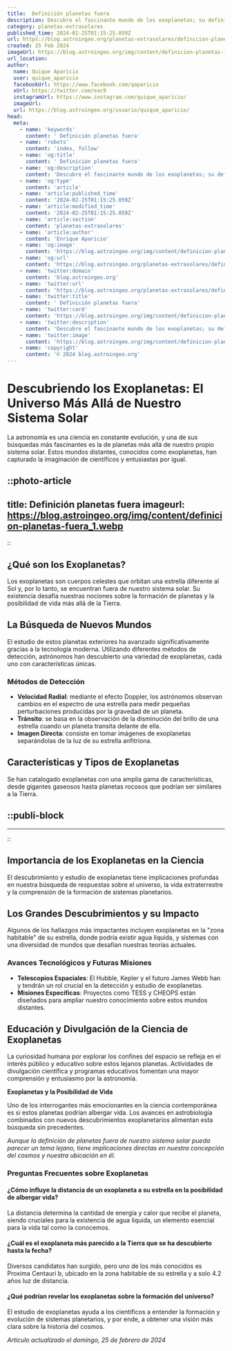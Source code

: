 ```yaml
---
title:  Definición planetas fuera
description: Descubre el fascinante mundo de los exoplanetas; su definición, características y secretos más allá de nuestro sistema solar. Explora con nosotros.
category: planetas-extrasolares
published_time: 2024-02-25T01:15:25.059Z
url: https://blog.astroingeo.org/planetas-extrasolares/definicion-planetas-fuera
created: 25 Feb 2024
imageUrl: https://blog.astroingeo.org/img/content/definicion-planetas-fuera_1.webp
url_location:
author:
  name: Quique Aparicio
  user: quique_aparicio
  facebookUrl: https://www.facebook.com/qaparicio
  xUrl: https://twitter.com/eac9
  instagramUrl: https://www.instagram.com/quique_aparicio/
  imageUrl: 
  url: https://blog.astroingeo.org/usuario/quique_aparicio/
head:
  meta:
    - name: 'keywords'
      content: ' Definición planetas fuera'
    - name: 'robots'
      content: 'index, follow'
    - name: 'og:title'
      content: ' Definición planetas fuera'
    - name: 'og:description'
      content: 'Descubre el fascinante mundo de los exoplanetas; su definición, características y secretos más allá de nuestro sistema solar. Explora con nosotros.'
    - name: 'og:type'
      content: 'article'
    - name: 'article:published_time'
      content: '2024-02-25T01:15:25.059Z'
    - name: 'article:modified_time'
      content: '2024-02-25T01:15:25.059Z'
    - name: 'article:section'
      content: 'planetas-extrasolares'
    - name: 'article:author'
      content: 'Enrique Aparicio'
    - name: 'og:image'
      content: 'https://blog.astroingeo.org/img/content/definicion-planetas-fuera_1.webp'
    - name: 'og:url'
      content: 'https://blog.astroingeo.org/planetas-extrasolares/definicion-planetas-fuera'
    - name: 'twitter:domain'
      content: 'blog.astroingeo.org'
    - name: 'twitter:url'
      content: 'https://blog.astroingeo.org/planetas-extrasolares/definicion-planetas-fuera'
    - name: 'twitter:title'
      content: ' Definición planetas fuera'
    - name: 'twitter:card'
      content: 'https://blog.astroingeo.org/img/content/definicion-planetas-fuera_1.webp'
    - name: 'twitter:description'
      content: 'Descubre el fascinante mundo de los exoplanetas; su definición, características y secretos más allá de nuestro sistema solar. Explora con nosotros.'
    - name: 'twitter:image'
      content: 'https://blog.astroingeo.org/img/content/definicion-planetas-fuera_1.webp'
    - name: 'copyright'
      content: '© 2024 blog.astroingeo.org'
---
```

# Descubriendo los Exoplanetas: El Universo Más Allá de Nuestro Sistema Solar

La astronomía es una ciencia en constante evolución, y una de sus búsquedas más fascinantes es la de planetas más allá de nuestro propio sistema solar. Estos mundos distantes, conocidos como exoplanetas, han capturado la imaginación de científicos y entusiastas por igual.


::photo-article
---
title:  Definición planetas fuera
imageurl: https://blog.astroingeo.org/img/content/definicion-planetas-fuera_1.webp
---
::


## ¿Qué son los Exoplanetas?

Los exoplanetas son cuerpos celestes que orbitan una estrella diferente al Sol y, por lo tanto, se encuentran fuera de nuestro sistema solar. Su existencia desafía nuestras nociones sobre la formación de planetas y la posibilidad de vida más allá de la Tierra.

## La Búsqueda de Nuevos Mundos

El estudio de estos planetas exteriores ha avanzado significativamente gracias a la tecnología moderna. Utilizando diferentes métodos de detección, astrónomos han descubierto una variedad de exoplanetas, cada uno con características únicas.

### Métodos de Detección

- **Velocidad Radial**: mediante el efecto Doppler, los astrónomos observan cambios en el espectro de una estrella para medir pequeñas perturbaciones producidas por la gravedad de un planeta.
- **Tránsito**: se basa en la observación de la disminución del brillo de una estrella cuando un planeta transita delante de ella.
- **Imagen Directa**: consiste en tomar imágenes de exoplanetas separándolas de la luz de su estrella anfitriona.

## Características y Tipos de Exoplanetas

Se han catalogado exoplanetas con una amplia gama de características, desde gigantes gaseosos hasta planetas rocosos que podrían ser similares a la Tierra.


  ::publi-block
  ---
  ---
  ::
  
  
## Importancia de los Exoplanetas en la Ciencia

El descubrimiento y estudio de exoplanetas tiene implicaciones profundas en nuestra búsqueda de respuestas sobre el universo, la vida extraterrestre y la comprensión de la formación de sistemas planetarios.

## Los Grandes Descubrimientos y su Impacto

Algunos de los hallazgos más impactantes incluyen exoplanetas en la "zona habitable" de su estrella, donde podría existir agua líquida, y sistemas con una diversidad de mundos que desafían nuestras teorías actuales.

### Avances Tecnológicos y Futuras Misiones

- **Telescopios Espaciales**: El Hubble, Kepler y el futuro James Webb han y tendrán un rol crucial en la detección y estudio de exoplanetas.
- **Misiones Específicas**: Proyectos como TESS y CHEOPS están diseñados para ampliar nuestro conocimiento sobre estos mundos distantes.

## Educación y Divulgación de la Ciencia de Exoplanetas

La curiosidad humana por explorar los confines del espacio se refleja en el interés público y educativo sobre estos lejanos planetas. Actividades de divulgación científica y programas educativos fomentan una mayor comprensión y entusiasmo por la astronomía.

**Exoplanetas y la Posibilidad de Vida**

Uno de los interrogantes más emocionantes en la ciencia contemporánea es si estos planetas podrían albergar vida. Los avances en astrobiología combinados con nuevos descubrimientos exoplanetarios alimentan esta búsqueda sin precedentes.

_Aunque la definición de planetas fuera de nuestro sistema solar pueda parecer un tema lejano, tiene implicaciones directas en nuestra concepción del cosmos y nuestra ubicación en él._

### Preguntas Frecuentes sobre Exoplanetas

#### ¿Cómo influye la distancia de un exoplaneta a su estrella en la posibilidad de albergar vida?
La distancia determina la cantidad de energía y calor que recibe el planeta, siendo cruciales para la existencia de agua líquida, un elemento esencial para la vida tal como la conocemos.

#### ¿Cuál es el exoplaneta más parecido a la Tierra que se ha descubierto hasta la fecha?
Diversos candidatos han surgido, pero uno de los más conocidos es Proxima Centauri b, ubicado en la zona habitable de su estrella y a solo 4.2 años luz de distancia.

#### ¿Qué podrían revelar los exoplanetas sobre la formación del universo?
El estudio de exoplanetas ayuda a los científicos a entender la formación y evolución de sistemas planetarios, y por ende, a obtener una visión más clara sobre la historia del cosmos.

_Artículo actualizado el domingo, 25 de febrero de 2024_